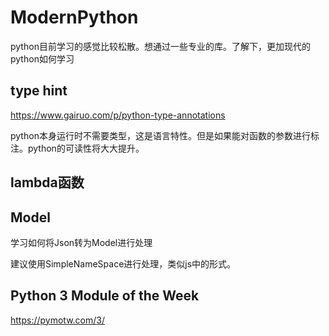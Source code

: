 # ModernPython


python目前学习的感觉比较松散。想通过一些专业的库。了解下，更加现代的python如何学习

## type hint

https://www.gairuo.com/p/python-type-annotations

python本身运行时不需要类型，这是语言特性。但是如果能对函数的参数进行标注。python的可读性将大大提升。


## lambda函数

## Model
学习如何将Json转为Model进行处理

建议使用SimpleNameSpace进行处理，类似js中的形式。

## Python 3 Module of the Week

https://pymotw.com/3/